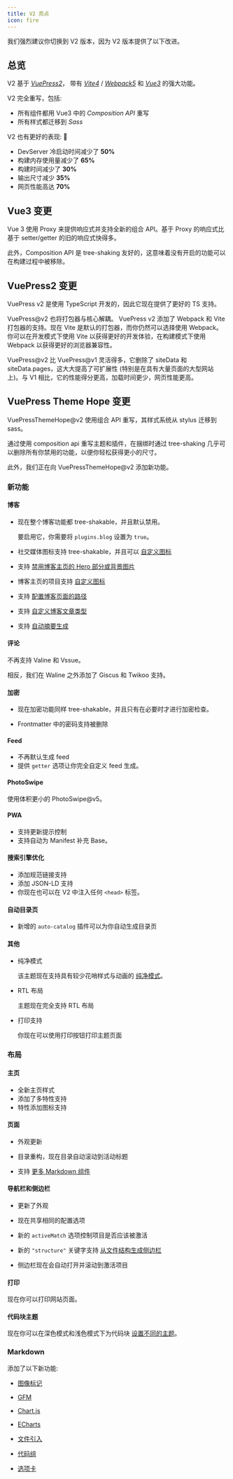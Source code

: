 ```yaml
---
title: V2 亮点
icon: fire
---
```


我们强烈建议你切换到 V2 版本，因为 V2 版本提供了以下改进。

<!-- more -->

## 总览

V2 基于 [_VuePress2_](https://vuejs.press/zh/)， 带有 [_Vite4_](https://cn.vitejs.dev/) / [_Webpack5_](https://webpack.docschina.org/) 和 [_Vue3_](https://cn.vuejs.org/) 的强大功能。

V2 完全重写，包括:

- 所有组件都用 Vue3 中的 _Composition API_ 重写
- 所有样式都迁移到 _Sass_

V2 也有更好的表现: 🚀

- DevServer 冷启动时间减少了 **50%**
- 构建内存使用量减少了 **65%**
- 构建时间减少了 **30%**
- 输出尺寸减少 **35%**
- 网页性能高达 **70%**

## Vue3 变更

Vue 3 使用 Proxy 来提供响应式并支持全新的组合 API。基于 Proxy 的响应式比基于 setter/getter 的旧的响应式快得多。

此外，Composition API 是 tree-shaking 友好的，这意味着没有开启的功能可以在构建过程中被移除。

## VuePress2 变更

VuePress v2 是使用 TypeScript 开发的，因此它现在提供了更好的 TS 支持。

VuePress@v2 也将打包器与核心解耦。 VuePress v2 添加了 Webpack 和 Vite 打包器的支持。现在 Vite 是默认的打包器，而你仍然可以选择使用 Webpack。你可以在开发模式下使用 Vite 以获得更好的开发体验，在构建模式下使用 Webpack 以获得更好的浏览器兼容性。

VuePress@v2 比 VuePress@v1 灵活得多，它删除了 siteData 和 siteData.pages，这大大提高了可扩展性 (特别是在具有大量页面的大型网站上)。与 V1 相比，它的性能得分更高，加载时间更少，网页性能更高。

## VuePress Theme Hope 变更

VuePressThemeHope@v2 使用组合 API 重写，其样式系统从 stylus 迁移到 sass。

通过使用 composition api 重写主题和插件，在捆绑时通过 tree-shaking 几乎可以删除所有你禁用的功能，以便你轻松获得更小的尺寸。

此外，我们正在向 VuePressThemeHope@v2 添加新功能。

### 新功能

#### 博客

- 现在整个博客功能都 tree-shakable，并且默认禁用。

  要启用它，你需要将 `plugins.blog` 设置为 `true`。

- 社交媒体图标支持 tree-shakable，并且可以 [自定义图标](../guide/blog/blogger.md)

- 支持 [禁用博客主页的 Hero 部分或背景图片](../guide/blog/home.md)

- 博客主页的项目支持 [自定义图标](../guide/blog/home.md)

- 支持 [配置博客页面的路径](../guide/blog/path.md)

- 支持 [自定义博客文章类型](../guide/blog/article.md#其他类型的文章)

- 支持 [自动摘要生成](../guide/blog/article.md#自动生成摘要)

#### 评论

不再支持 Valine 和 Vssue。

相反，我们在 Waline 之外添加了 Giscus 和 Twikoo 支持。

#### 加密

- 现在加密功能同样 tree-shakable，并且只有在必要时才进行加密检查。

- Frontmatter 中的密码支持被删除

#### Feed

- 不再默认生成 feed
- 提供 `getter` 选项让你完全自定义 feed 生成。

#### PhotoSwipe

使用体积更小的 PhotoSwipe@v5。

#### PWA

- 支持更新提示控制
- 支持自动为 Manifest 补充 Base。

#### 搜索引擎优化

- 添加规范链接支持
- 添加 JSON-LD 支持
- 你现在也可以在 V2 中注入任何 `<head>` 标签。

#### 自动目录页

- 新增的 `auto-catalog` 插件可以为你自动生成目录页

#### 其他

- 纯净模式

  该主题现在支持具有较少花哨样式与动画的 [纯净模式](../guide/interface/pure.md)。

- RTL 布局

  主题现在完全支持 RTL 布局

- 打印支持

  你现在可以使用打印按钮打印主题页面

### 布局

#### 主页

- 全新主页样式
- 添加了多特性支持
- 特性添加图标支持

#### 页面

- 外观更新

- 目录重构，现在目录自动滚动到活动标题

- 支持 [更多 Markdown 组件](../guide/component/built-in.md)

#### 导航栏和侧边栏

- 更新了外观

- 现在共享相同的配置选项

- 新的 `activeMatch` 选项控制项目是否应该被激活

- 新的 `"structure"` 关键字支持 [从文件结构生成侧边栏](../guide/layout/sidebar.md#自动生成侧边栏)

- 侧边栏现在会自动打开并滚动到激活项目

#### 打印

现在你可以打印网站页面。

#### 代码块主题

现在你可以在深色模式和浅色模式下为代码块 [设置不同的主题](../guide/interface/code-theme.md)。

### Markdown

添加了以下新功能:

- [图像标记](../guide/markdown/image.md#图片-id-标记)

- [GFM](../guide/markdown/others.md#gfm)

- [Chart.js](../guide/markdown/chartjs.md)

- [ECharts](../guide/markdown/echarts.md)

- [文件引入](../guide/markdown/include.md)

- [代码组](../guide/markdown/code-tabs.md)

- [选项卡](../guide/markdown/tabs.md)
